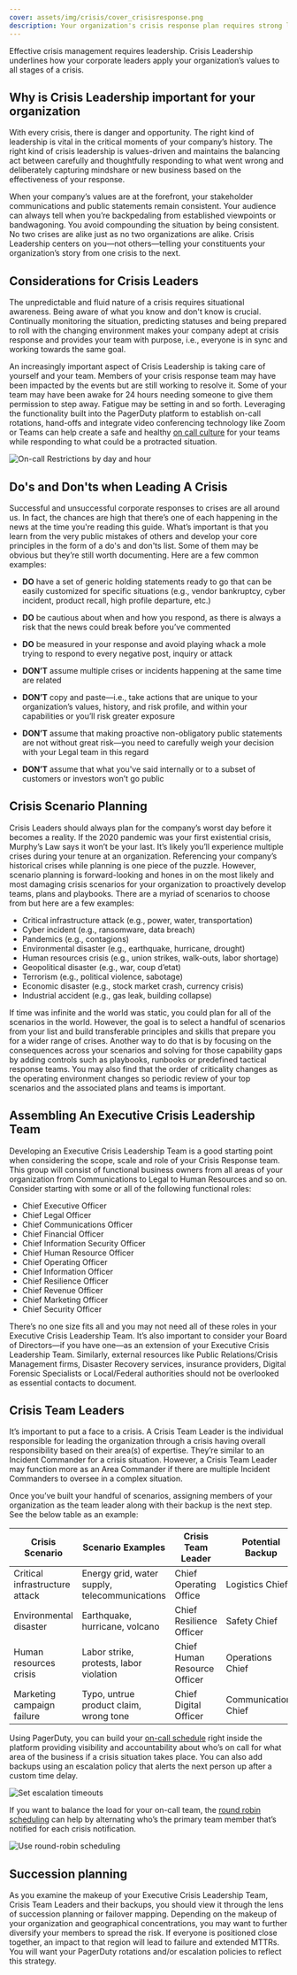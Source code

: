 ```yaml
---
cover: assets/img/crisis/cover_crisisresponse.png
description: Your organization's crisis response plan requires strong leadership. The right kind of crisis leadership is values-driven and maintains the balancing act between carefully and thoughtfully responding to what went wrong and deliberately capturing mindshare or new business based on the effectiveness of your response.
---
```



Effective crisis management requires leadership. Crisis Leadership underlines how your corporate leaders apply your organization’s values to all stages of a crisis.

## Why is Crisis Leadership important for your organization
With every crisis, there is danger and opportunity. The right kind of leadership is vital in the critical moments of your company’s history. The right kind of crisis leadership is values-driven and maintains the balancing act between carefully and thoughtfully responding to what went wrong and deliberately capturing mindshare or new business based on the effectiveness of your response. 

When your company’s values are at the forefront, your stakeholder communications and public statements remain consistent. Your audience can always tell when you’re backpedaling from established viewpoints or bandwagoning. You avoid compounding the situation by being consistent. No two crises are alike just as no two organizations are alike. Crisis Leadership centers on you—not others—telling your constituents your organization’s story from one crisis to the next.

## Considerations for Crisis Leaders 

The unpredictable and fluid nature of a crisis requires situational awareness. Being aware of what you know and don't know is crucial. Continually monitoring the situation, predicting statuses and being prepared to roll with the changing environment makes your company adept at crisis response and provides your team with purpose, i.e., everyone is in sync and working towards the same goal.

An increasingly important aspect of Crisis Leadership is taking care of yourself and your team. Members of your crisis response team may have been impacted by the events but are still working to resolve it. Some of your team may have been awake for 24 hours needing someone to give them permission to step away. Fatigue may be setting in and so forth. Leveraging the functionality built into the PagerDuty platform to establish on-call rotations, hand-offs and integrate video conferencing technology like Zoom or Teams can help create a safe and healthy [on call culture](https://goingoncall.pagerduty.com/culture/) for your teams while responding to what could be a protracted situation.

![On-call Restrictions by day and hour](../assets/img/crisis/01_oncallrestrictions.png)

## Do's and Don'ts when Leading A Crisis
Successful and unsuccessful corporate responses to crises are all around us. In fact, the chances are high that there’s one of each happening in the news at the time you're reading this guide. What’s important is that you learn from the very public mistakes of others and develop your core principles in the form of a do's and don'ts list. Some of them may be obvious but they’re still worth documenting. Here are a few common examples:

- **DO** have a set of generic holding statements ready to go that can be easily customized for specific situations (e.g., vendor bankruptcy, cyber incident, product recall, high profile departure, etc.)

- **DO** be cautious about when and how you respond, as there is always a risk that the news could break before you’ve commented

- **DO** be measured in your response and avoid playing whack a mole trying to respond to every negative post, inquiry or attack

- **DON’T** assume multiple crises or incidents happening at the same time are related

- **DON’T** copy and paste—i.e., take actions that are unique to your organization’s values, history, and risk profile, and within your capabilities or you’ll risk greater exposure

- **DON’T** assume that making proactive non-obligatory public statements are not without great risk—you need to carefully weigh your decision with your Legal team in this regard

- **DON’T** assume that what you've said internally or to a subset of customers or investors won’t go public

## Crisis Scenario Planning

Crisis Leaders should always plan for the company’s worst day before it becomes a reality. If the 2020 pandemic was your first existential crisis, Murphy’s Law says it won’t be your last. It’s likely you’ll experience multiple crises during your tenure at an organization. Referencing your company’s historical crises while planning is one piece of the puzzle. However, scenario planning is forward-looking and hones in on the most likely and most damaging crisis scenarios for your organization to proactively develop teams, plans and playbooks. There are a myriad of scenarios to choose from but here are a few examples:

- Critical infrastructure attack (e.g., power, water, transportation)
- Cyber incident (e.g., ransomware, data breach)
- Pandemics (e.g., contagions)
- Environmental disaster (e.g., earthquake, hurricane, drought)
- Human resources crisis (e.g., union strikes, walk-outs, labor shortage)
- Geopolitical disaster (e.g., war, coup d’etat)
- Terrorism (e.g., political violence, sabotage)
- Economic disaster (e.g., stock market crash, currency crisis)
- Industrial accident (e.g., gas leak, building collapse)

If time was infinite and the world was static, you could plan for all of the scenarios in the world. However, the goal is to select a handful of scenarios from your list and build transferable principles and skills that prepare you for a wider range of crises. Another way to do that is by focusing on the consequences across your scenarios and solving for those capability gaps by adding controls such as playbooks, runbooks or predefined tactical response teams. You may also find that the order of criticality changes as the operating environment changes so periodic review of your top scenarios and the associated plans and teams is important.

## Assembling An Executive Crisis Leadership Team

Developing an Executive Crisis Leadership Team is a good starting point when considering the scope, scale and role of your Crisis Response team. This group will consist of functional business owners from all areas of your organization from Communications to Legal to Human Resources and so on. Consider starting with some or all of the following functional roles:

-   Chief Executive Officer
-   Chief Legal Officer
-   Chief Communications Officer
-   Chief Financial Officer
-   Chief Information Security Officer
-   Chief Human Resource Officer
-   Chief Operating Officer
-   Chief Information Officer
-   Chief Resilience Officer
-   Chief Revenue Officer
-   Chief Marketing Officer
-   Chief Security Officer

There’s no one size fits all and you may not need all of these roles in your Executive Crisis Leadership Team. It’s also important to consider your Board of Directors—if you have one—as an extension of your Executive Crisis Leadership Team. Similarly, external resources like Public Relations/Crisis Management firms, Disaster Recovery services, insurance providers, Digital Forensic Specialists or Local/Federal authorities should not be overlooked as essential contacts to document.

## Crisis Team Leaders

It’s important to put a face to a crisis. A Crisis Team Leader is the individual responsible for leading the organization through a crisis having overall responsibility based on their area(s) of expertise. They’re similar to an Incident Commander for a crisis situation. However, a Crisis Team Leader may function more as an Area Commander if there are multiple Incident Commanders to oversee in a complex situation. 

Once you’ve built your handful of scenarios, assigning members of your organization as the team leader along with their backup is the next step. See the below table as an example:

| **Crisis Scenario** | **Scenario Examples** | **Crisis Team Leader** | **Potential Backup** |
| ------------------- | --------------------- | ---------------------- | -------------------- |
| Critical infrastructure attack | Energy grid, water supply, telecommunications | Chief Operating Office | Logistics Chief |
| Environmental disaster | Earthquake, hurricane, volcano | Chief Resilience Officer | Safety Chief |
| Human resources crisis | Labor strike, protests, labor violation | Chief Human Resource Officer | Operations Chief |
| Marketing campaign failure | Typo, untrue product claim, wrong tone | Chief Digital Officer | Communications Chief |


Using PagerDuty, you can build your [on-call schedule](https://support.pagerduty.com/docs/schedule-basics) right inside the platform providing visibility and accountability about who’s on call for what area of the business if a crisis situation takes place. You can also add backups using an escalation policy that alerts the next person up after a custom time delay.

![Set escalation timeouts](../assets/img/crisis/02_escalationtimeout.png)


If you want to balance the load for your on-call team, the [round robin scheduling](https://support.pagerduty.com/docs/round-robin-scheduling) can help by alternating who’s the primary team member that’s notified for each crisis notification.

![Use round-robin scheduling](../assets/img/crisis/03_roundrobin.png)

## Succession planning
As you examine the makeup of your Executive Crisis Leadership Team, Crisis Team Leaders and their backups, you should view it through the lens of succession planning or failover mapping. Depending on the makeup of your organization and geographical concentrations, you may want to further diversify your members to spread the risk. If everyone is positioned close together, an impact to that region will lead to failure and extended MTTRs. You will want your PagerDuty rotations and/or escalation policies to reflect this strategy.
